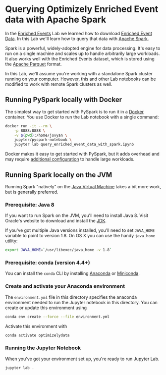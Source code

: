 # Querying Optimizely Enriched Event data with Apache Spark

In the [Enriched Events](../enriched_events) Lab we learned how to download [Enriched Event Data](https://docs.developers.optimizely.com/web/docs/enriched-events-export).  In this Lab we'll learn how to query that data with [Apache Spark](https://spark.apache.org/).

Spark is a powerful, widely-adopted engine for data processing. It's easy to run on a single machine and scales up to handle arbitrarily large workloads. It also works well with the Enriched Events dataset, which is stored using the [Apache Parquet](https://parquet.apache.org/) format.

In this Lab, we'll assume you're working with a standalone Spark cluster running on your computer.  However, this and other Lab notebooks can be modified to work with remote Spark clusters as well.


## Running PySpark locally with Docker

The simplest way to get started with PySpark is to run it in a [Docker](https://www.docker.com/) container.  You use Docker to run the Lab notebook with a single command:

```sh
docker run -it --rm \
    -p 8888:8888 \
    -v $(pwd):/home/jovyan \
    jupyter/pyspark-notebook \
    jupyter lab query_enriched_event_data_with_spark.ipynb
```

Docker makes it easy to get started with PySpark, but it adds overhead and may require [additional configuration](https://docs.docker.com/config/containers/resource_constraints/) to handle large workloads.  

## Running Spark locally on the JVM

Running Spark "natively" on the [Java Virtual Machine](https://en.wikipedia.org/wiki/Java_virtual_machine) takes a bit more work, but is generally preferred.

### Prerequisite: Java 8

If you want to run Spark on the JVM, you'll need to install Java 8. Visit Oracle's website to download and install the [JDK](https://www.oracle.com/java/technologies/javase-jdk8-downloads.html).

If you've got multiple Java versions installed, you'll need to set `JAVA_HOME` variable to point to version 1.8.  On OS X you can use the handy `java_home` utility:

```sh
export JAVA_HOME=`/usr/libexec/java_home -v 1.8`
```

### Prerequisite: conda (version 4.4+)

[Anaconda]: https://www.anaconda.com/distribution/
[Miniconda]: https://docs.conda.io/en/latest/miniconda.html

You can install the `conda` CLI by installing [Anaconda] or [Miniconda].

### Create and activate your Anaconda environment

The `environment.yml` file in this directory specifies the anaconda environment needed to run the Jupyter notebook in this directory.  You can create or update this environment using

```sh
conda env create --force --file environment.yml
```

Activate this environment with

```sh
conda activate optimizelydata
```

### Running the Jupyter Notebook

When you've got your environment set up, you're ready to run Jupyter Lab.

```sh
jupyter lab .
```